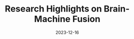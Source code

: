 ---
title: Research Highlights on Brain-Machine Fusion
date: 2023-12-16
type: landing


sections:
  - block: collection
    content:
      title: Brain-Machine Fusion
      subtitle:
      text:
      count: 5
      filters:
        author: ''
        category: ''
        exclude_featured: false
        publication_type: ''
        tag: ''
      offset: 0
      order: desc
      page_type: fusion
    design:
      view: compact
      columns: '1'
      
---